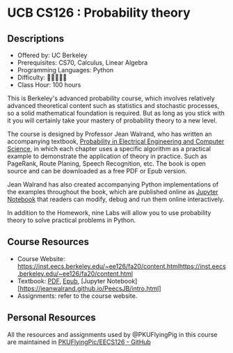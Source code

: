 # UCB CS126 : Probability theory

## Descriptions

- Offered by: UC Berkeley
- Prerequisites: CS70, Calculus, Linear Algebra
- Programming Languages: Python
- Difficulty: 🌟🌟🌟🌟🌟
- Class Hour: 100 hours

This is Berkeley's advanced probability course, which involves relatively advanced theoretical content such as statistics and stochastic processes, so a solid mathematical foundation is required. But as long as you stick with it you will certainly take your mastery of probability theory to a new level.

The course is designed by Professor Jean Walrand, who has written an accompanying textbook, [Probability in Electrical Engineering and Computer Science](https://link.springer.com/book/10.1007/978-3-030-49995-2), in which each chapter uses a specific algorithm as a practical example to demonstrate the application of theory in practice. Such as PageRank, Route Planing, Speech Recognition, etc. The book is open source and can be downloaded as a free PDF or Epub version.

Jean Walrand has also created accompanying Python implementations of the examples throughout the book, which are published online as [Jupyter Notebook](https://jeanwalrand.github.io/PeecsJB/intro.html) that readers can modify, debug and run them online interactively.

In addition to the Homework, nine Labs will allow you to use probability theory to solve practical problems in Python.

## Course Resources

- Course Website: https://inst.eecs.berkeley.edu/~ee126/fa20/content.html<https://inst.eecs.berkeley.edu/~ee126/fa20/content.html>
- Textbook: [PDF](https://link.springer.com/content/pdf/10.1007%2F978-3-030-49995-2.pdf), [Epub](https://link.springer.com/download/epub/10.1007%2F978-3-030-49995-2.epub), [Jupyter Notebook][https://jeanwalrand.github.io/PeecsJB/intro.html]
- Assignments: refer to the course website.

## Personal Resources

All the resources and assignments used by @PKUFlyingPig in this course are maintained in [PKUFlyingPic/EECS126 - GitHub](https://github.com/PKUFlyingPig/EECS126)
